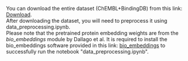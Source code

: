 You can download the entire dataset (ChEMBL+BindingDB)
 from this link: [Download](https://drive.google.com/file/d/11K7wl93JSBX9c-t6PH-wk1H9DH9oB9pd/view?usp=sharing).
 <br>
After downloading the dataset, you will need to preprocess it using data_preprocessing.ipynb.<br>
Please note that the pretrained protein embedding weights are from the <i>bio_embeddings</i> module by Dallago et al. It is required to install the bio_embeddings software provided in this link: [bio_embeddings](https://github.com/sacdallago/bio_embeddings) to successfully run the notebook "data_preprocessing.ipynb".
